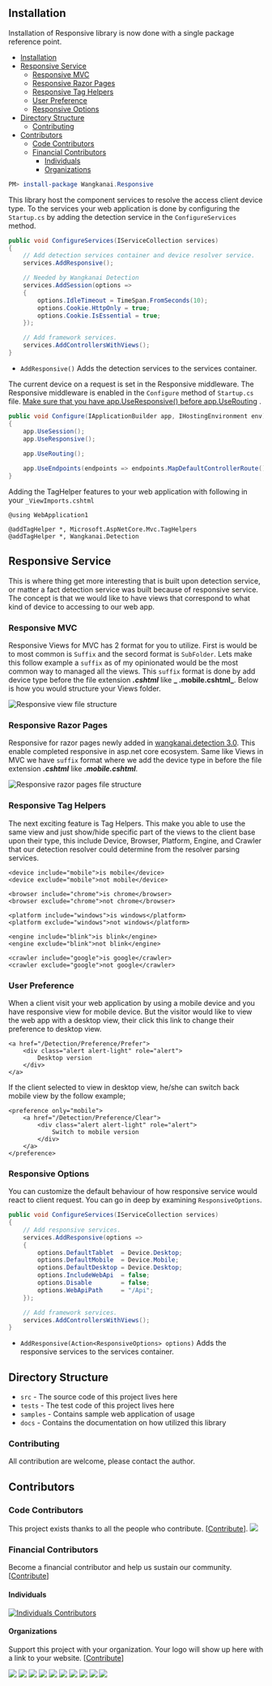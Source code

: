 ﻿## Installation

Installation of Responsive library is now done with a single package reference point.

- [Installation](#installation)
- [Responsive Service](#responsive-service)
    - [Responsive MVC](#responsive-mvc)
    - [Responsive Razor Pages](#responsive-razor-pages)
    - [Responsive Tag Helpers](#responsive-tag-helpers)
    - [User Preference](#user-preference)
    - [Responsive Options](#responsive-options)
- [Directory Structure](#directory-structure)
    - [Contributing](#contributing)
- [Contributors](#contributors)
    - [Code Contributors](#code-contributors)
    - [Financial Contributors](#financial-contributors)
        - [Individuals](#individuals)
        - [Organizations](#organizations)


```powershell
PM> install-package Wangkanai.Responsive
```

This library host the component services to resolve the access client device type. To the services your web application
is done by configuring the `Startup.cs` by adding the detection service in the `ConfigureServices` method.

```c#
public void ConfigureServices(IServiceCollection services)
{
    // Add detection services container and device resolver service.
    services.AddResponsive();

    // Needed by Wangkanai Detection
    services.AddSession(options =>
    {
        options.IdleTimeout = TimeSpan.FromSeconds(10);
        options.Cookie.HttpOnly = true;
        options.Cookie.IsEssential = true;
    });

    // Add framework services.
    services.AddControllersWithViews();
}
```

* `AddResponsive()` Adds the detection services to the services container.

The current device on a request is set in the Responsive middleware. The Responsive middleware is enabled in
the `Configure` method of `Startup.cs`
file. [Make sure that you have app.UseResponsive() before app.UseRouting](https://github.com/wangkanai/wangkanai/issues/355)
.

```c#
public void Configure(IApplicationBuilder app, IHostingEnvironment env)
{
    app.UseSession();
    app.UseResponsive();
    
    app.UseRouting();

    app.UseEndpoints(endpoints => endpoints.MapDefaultControllerRoute());
}
```

Adding the TagHelper features to your web application with following in your `_ViewImports.cshtml`

```razor
@using WebApplication1

@addTagHelper *, Microsoft.AspNetCore.Mvc.TagHelpers
@addTagHelper *, Wangkanai.Detection
```

## Responsive Service

This is where thing get more interesting that is built upon detection service, or matter a fact detection service was
built because of responsive service. The concept is that we would like to have views that correspond to what kind of
device to accessing to our web app.

### Responsive MVC

Responsive Views for MVC has 2 format for you to utilize. First is would be to most common is `Suffix` and the secord
format is `SubFolder`. Lets make this follow example a `suffix` as of my opinionated would be the most common way to
managed all the views. This `suffix` format is done by add device type before the file extension **_.cshtml_** like **_
.mobile.cshtml_**. Below is how you would structure your Views folder.

![Responsive view file structure](docs/responsive-views-file-structure.png)

### Responsive Razor Pages

Responsive for razor pages newly added in [wangkanai.detection 3.0](https://github.com/wangkanai/Detection/pull/297).
This enable completed responsive in asp.net core ecosystem. Same like Views in MVC we have `suffix` format where we add
the device type in before the file extension **_.cshtml_** like **_.mobile.cshtml_**.

![Responsive razor pages file structure](docs/responsive-pages-file-structure.png)

### Responsive Tag Helpers

The next exciting feature is Tag Helpers. This make you able to use the same view and just show/hide specific part of
the
views to the client base upon their type, this include Device, Browser, Platform, Engine, and Crawler that our
detection resolver could determine from
the resolver parsing services.

```razor
<device include="mobile">is mobile</device>
<device exclude="mobile">not mobile</device>
```

```razor
<browser include="chrome">is chrome</browser>
<browser exclude="chrome">not chrome</browser>
```

```razor
<platform include="windows">is windows</platform>
<platform exclude="windows">not windows</platform>
```

```razor
<engine include="blink">is blink</engine>
<engine exclude="blink">not blink</engine>
```

```razor
<crawler include="google">is google</crawler>
<crawler exclude="google">not google</crawler>
```

### User Preference

When a client visit your web application by using a mobile device and you have responsive view for mobile device. But
the visitor would like to view the web app with a desktop view, their click this link to change their preference to
desktop view.

```razor
<a href="/Detection/Preference/Prefer">
    <div class="alert alert-light" role="alert">
        Desktop version
    </div>
</a>
```

If the client selected to view in desktop view, he/she can switch back mobile view by the follow example;

```razor
<preference only="mobile">
    <a href="/Detection/Preference/Clear">
        <div class="alert alert-light" role="alert">
            Switch to mobile version
        </div>
    </a>
</preference>
```

### Responsive Options

You can customize the default behaviour of how responsive service would react to client request. You can go in deep by
examining `ResponsiveOptions`.

```c#
public void ConfigureServices(IServiceCollection services)
{
    // Add responsive services.
    services.AddResponsive(options =>
    {
        options.DefaultTablet  = Device.Desktop;
        options.DefaultMobile  = Device.Mobile;
        options.DefaultDesktop = Device.Desktop;
        options.IncludeWebApi  = false;
        options.Disable        = false;
        options.WebApiPath     = "/Api";
    });

    // Add framework services.
    services.AddControllersWithViews();
}
```

* `AddResponsive(Action<ResponsiveOptions> options)` Adds the responsive services to the services container.

## Directory Structure

* `src` - The source code of this project lives here
* `tests` - The test code of this project lives here
* `samples` - Contains sample web application of usage
* `docs` - Contains the documentation on how utilized this library

### Contributing

All contribution are welcome, please contact the author.

## Contributors

### Code Contributors

This project exists thanks to all the people who contribute. [[Contribute](CONTRIBUTING.md)].
<a href="https://github.com/wangkanai/Detection/graphs/contributors">
<img src="https://opencollective.com/wangkanai/contributors.svg?width=890&button=false" />
</a>

### Financial Contributors

Become a financial contributor and help us sustain our
community. [[Contribute](https://opencollective.com/wangkanai/contribute)]

#### Individuals

[![Individuals Contributors](https://opencollective.com/wangkanai/individuals.svg?width=890)](https://opencollective.com/wangkanai)

#### Organizations

Support this project with your organization. Your logo will show up here with a link to your website.
[[Contribute](https://opencollective.com/wangkanai/contribute)]

<a href="https://opencollective.com/wangkanai/organization/0/website"><img src="https://opencollective.com/wangkanai/organization/0/avatar.svg"></a>
<a href="https://opencollective.com/wangkanai/organization/1/website"><img src="https://opencollective.com/wangkanai/organization/1/avatar.svg"></a>
<a href="https://opencollective.com/wangkanai/organization/2/website"><img src="https://opencollective.com/wangkanai/organization/2/avatar.svg"></a>
<a href="https://opencollective.com/wangkanai/organization/3/website"><img src="https://opencollective.com/wangkanai/organization/3/avatar.svg"></a>
<a href="https://opencollective.com/wangkanai/organization/4/website"><img src="https://opencollective.com/wangkanai/organization/4/avatar.svg"></a>
<a href="https://opencollective.com/wangkanai/organization/5/website"><img src="https://opencollective.com/wangkanai/organization/5/avatar.svg"></a>
<a href="https://opencollective.com/wangkanai/organization/6/website"><img src="https://opencollective.com/wangkanai/organization/6/avatar.svg"></a>
<a href="https://opencollective.com/wangkanai/organization/7/website"><img src="https://opencollective.com/wangkanai/organization/7/avatar.svg"></a>
<a href="https://opencollective.com/wangkanai/organization/8/website"><img src="https://opencollective.com/wangkanai/organization/8/avatar.svg"></a>
<a href="https://opencollective.com/wangkanai/organization/9/website"><img src="https://opencollective.com/wangkanai/organization/9/avatar.svg"></a>
